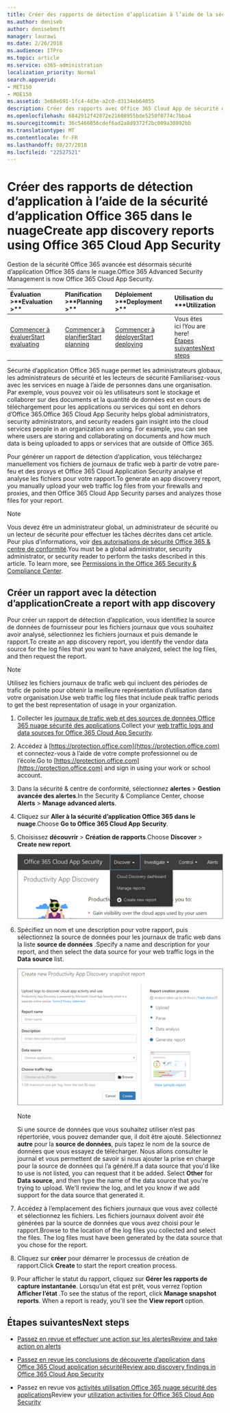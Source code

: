 ```yaml
---
title: Créer des rapports de détection d’application à l’aide de la sécurité d’application Office 365 dans le nuage
ms.author: deniseb
author: denisebmsft
manager: laurawi
ms.date: 2/26/2018
ms.audience: ITPro
ms.topic: article
ms.service: o365-administration
localization_priority: Normal
search.appverid:
- MET150
- MOE150
ms.assetid: 3e68e691-1fc4-4d3e-a2c0-d3134eb64055
description: Créer des rapports avec Office 365 Cloud App de sécurité qui vous permettent de comprendre comment les personnes dans votre organisation utilisent Office 365 et autres applications.
ms.openlocfilehash: 6842912f42072e21608955bde5250f0774c7bba4
ms.sourcegitcommit: 36c5466056cdef6ad2a8d9372f2bc009a30892bb
ms.translationtype: MT
ms.contentlocale: fr-FR
ms.lasthandoff: 08/27/2018
ms.locfileid: "22527521"
---
```

# <a name="create-app-discovery-reports-using-office-365-cloud-app-security"></a><span data-ttu-id="9fb09-103">Créer des rapports de détection d’application à l’aide de la sécurité d’application Office 365 dans le nuage</span><span class="sxs-lookup"><span data-stu-id="9fb09-103">Create app discovery reports using Office 365 Cloud App Security</span></span>

<span data-ttu-id="9fb09-104">Gestion de la sécurité Office 365 avancée est désormais sécurité d’application Office 365 dans le nuage.</span><span class="sxs-lookup"><span data-stu-id="9fb09-104">Office 365 Advanced Security Management is now Office 365 Cloud App Security.</span></span>
  
|<span data-ttu-id="9fb09-105">Évaluation **\>**</span><span class="sxs-lookup"><span data-stu-id="9fb09-105">****Evaluation** \>**</span></span>|<span data-ttu-id="9fb09-106">Planification **\>**</span><span class="sxs-lookup"><span data-stu-id="9fb09-106">****Planning** \>**</span></span>|<span data-ttu-id="9fb09-107">Déploiement **\>**</span><span class="sxs-lookup"><span data-stu-id="9fb09-107">****Deployment** \>**</span></span>|<span data-ttu-id="9fb09-108">Utilisation du \*\*\*</span><span class="sxs-lookup"><span data-stu-id="9fb09-108">****Utilization****</span></span>|
|:-----|:-----|:-----|:-----|
|[<span data-ttu-id="9fb09-109">Commencer à évaluer</span><span class="sxs-lookup"><span data-stu-id="9fb09-109">Start evaluating</span></span>](office-365-cas-overview.md) <br/> |[<span data-ttu-id="9fb09-110">Commencer à planifier</span><span class="sxs-lookup"><span data-stu-id="9fb09-110">Start planning</span></span>](get-ready-for-office-365-cas.md) <br/> |[<span data-ttu-id="9fb09-111">Commencer à déployer</span><span class="sxs-lookup"><span data-stu-id="9fb09-111">Start deploying</span></span>](turn-on-office-365-cas.md) <br/> |<span data-ttu-id="9fb09-112">Vous êtes ici !</span><span class="sxs-lookup"><span data-stu-id="9fb09-112">You are here!</span></span>  <br/> [<span data-ttu-id="9fb09-113">Étapes suivantes</span><span class="sxs-lookup"><span data-stu-id="9fb09-113">Next steps</span></span>](#next-steps) <br/> |
   
<span data-ttu-id="9fb09-p101">Sécurité d’application Office 365 nuage permet les administrateurs globaux, les administrateurs de sécurité et les lecteurs de sécurité Familiarisez-vous avec les services en nuage à l’aide de personnes dans une organisation. Par exemple, vous pouvez voir où les utilisateurs sont le stockage et collaborer sur des documents et la quantité de données est en cours de téléchargement pour les applications ou services qui sont en dehors d’Office 365.</span><span class="sxs-lookup"><span data-stu-id="9fb09-p101">Office 365 Cloud App Security helps global administrators, security administrators, and security readers gain insight into the cloud services people in an organization are using. For example, you can see where users are storing and collaborating on documents and how much data is being uploaded to apps or services that are outside of Office 365.</span></span>
  
<span data-ttu-id="9fb09-116">Pour générer un rapport de détection d’application, vous téléchargez manuellement vos fichiers de journaux de trafic web à partir de votre pare-feu et des proxys et Office 365 Cloud Application Security analyse et analyse les fichiers pour votre rapport.</span><span class="sxs-lookup"><span data-stu-id="9fb09-116">To generate an app discovery report, you manually upload your web traffic log files from your firewalls and proxies, and then Office 365 Cloud App Security parses and analyzes those files for your report.</span></span>
  
> [!NOTE]
> <span data-ttu-id="9fb09-p102">Vous devez être un administrateur global, un administrateur de sécurité ou un lecteur de sécurité pour effectuer les tâches décrites dans cet article. Pour plus d’informations, voir [des autorisations de sécurité Office 365 &amp; centre de conformité](permissions-in-the-security-and-compliance-center.md).</span><span class="sxs-lookup"><span data-stu-id="9fb09-p102">You must be a global administrator, security administrator, or security reader to perform the tasks described in this article. To learn more, see [Permissions in the Office 365 Security &amp; Compliance Center](permissions-in-the-security-and-compliance-center.md).</span></span> 
  
## <a name="create-a-report-with-app-discovery"></a><span data-ttu-id="9fb09-119">Créer un rapport avec la détection d’application</span><span class="sxs-lookup"><span data-stu-id="9fb09-119">Create a report with app discovery</span></span>

<span data-ttu-id="9fb09-120">Pour créer un rapport de détection d’application, vous identifiez la source de données de fournisseur pour les fichiers journaux que vous souhaitez avoir analysé, sélectionnez les fichiers journaux et puis demande le rapport.</span><span class="sxs-lookup"><span data-stu-id="9fb09-120">To create an app discovery report, you identify the vendor data source for the log files that you want to have analyzed, select the log files, and then request the report.</span></span>
  
> [!NOTE]
> <span data-ttu-id="9fb09-121">Utilisez les fichiers journaux de trafic web qui incluent des périodes de trafic de pointe pour obtenir la meilleure représentation d’utilisation dans votre organisation.</span><span class="sxs-lookup"><span data-stu-id="9fb09-121">Use web traffic log files that include peak traffic periods to get the best representation of usage in your organization.</span></span> 
  
1. <span data-ttu-id="9fb09-122">Collecter les [journaux de trafic web et des sources de données Office 365 nuage sécurité des applications](web-traffic-logs-and-data-sources-for-ocas.md).</span><span class="sxs-lookup"><span data-stu-id="9fb09-122">Collect your [web traffic logs and data sources for Office 365 Cloud App Security](web-traffic-logs-and-data-sources-for-ocas.md).</span></span>
    
2. <span data-ttu-id="9fb09-123">Accédez à [https://protection.office.com](https://protection.office.com) et connectez-vous à l’aide de votre compte professionnel ou de l’école.</span><span class="sxs-lookup"><span data-stu-id="9fb09-123">Go to [https://protection.office.com](https://protection.office.com) and sign in using your work or school account.</span></span> 
    
3. <span data-ttu-id="9fb09-124">Dans la sécurité &amp; centre de conformité, sélectionnez **alertes** \> **Gestion avancée des alertes**.</span><span class="sxs-lookup"><span data-stu-id="9fb09-124">In the Security &amp; Compliance Center, choose **Alerts** \> **Manage advanced alerts**.</span></span>
    
4. <span data-ttu-id="9fb09-125">Cliquez sur **Aller à la sécurité d’application Office 365 dans le nuage**.</span><span class="sxs-lookup"><span data-stu-id="9fb09-125">Choose **Go to Office 365 Cloud App Security**.</span></span>
    
5. <span data-ttu-id="9fb09-126">Choisissez **découvrir** \> **Création de rapports**.</span><span class="sxs-lookup"><span data-stu-id="9fb09-126">Choose **Discover** \> **Create new report**.</span></span>
    
    ![Dans le portail Office 365 autorités de certification, cliquez sur découvrir](media/73b5299f-94b5-49dd-a00f-154d188eb2c5.png)
  
6. <span data-ttu-id="9fb09-128">Spécifiez un nom et une description pour votre rapport, puis sélectionnez la source de données pour les journaux de trafic web dans la liste **source de données** .</span><span class="sxs-lookup"><span data-stu-id="9fb09-128">Specify a name and description for your report, and then select the data source for your web traffic logs in the **Data source** list.</span></span> 
    
    ![Dans les autorités de certification O365, choisissez découvrir \> créer le nouveau rapport](media/22e660f0-5eb2-49fa-9fea-f88a5809a07b.png)
  
    > [!NOTE]
    > <span data-ttu-id="9fb09-p103">Si une source de données que vous souhaitez utiliser n’est pas répertoriée, vous pouvez demander que, il doit être ajouté. Sélectionnez **autre** pour la **source de données**, puis tapez le nom de la source de données que vous essayez de télécharger. Nous allons consulter le journal et vous permettent de savoir si nous ajouter la prise en charge pour la source de données qui l’a généré.</span><span class="sxs-lookup"><span data-stu-id="9fb09-p103">If a data source that you'd like to use is not listed, you can request that it be added. Select **Other** for **Data source**, and then type the name of the data source that you're trying to upload. We'll review the log, and let you know if we add support for the data source that generated it.</span></span> 
  
7. <span data-ttu-id="9fb09-p104">Accédez à l’emplacement des fichiers journaux que vous avez collecté et sélectionnez les fichiers. Les fichiers journaux doivent avoir été générées par la source de données que vous avez choisi pour le rapport.</span><span class="sxs-lookup"><span data-stu-id="9fb09-p104">Browse to the location of the log files you collected and select the files. The log files must have been generated by the data source that you chose for the report.</span></span>
    
8. <span data-ttu-id="9fb09-135">Cliquez sur **créer** pour démarrer le processus de création de rapport.</span><span class="sxs-lookup"><span data-stu-id="9fb09-135">Click **Create** to start the report creation process.</span></span> 
    
9. <span data-ttu-id="9fb09-p105">Pour afficher le statut du rapport, cliquez sur **Gérer les rapports de capture instantanée**. Lorsqu’un état est prêt, vous verrez l’option **Afficher l’état** .</span><span class="sxs-lookup"><span data-stu-id="9fb09-p105">To see the status of the report, click **Manage snapshot reports**. When a report is ready, you'll see the **View report** option.</span></span> 
    
## <a name="next-steps"></a><span data-ttu-id="9fb09-138">Étapes suivantes</span><span class="sxs-lookup"><span data-stu-id="9fb09-138">Next steps</span></span>

- [<span data-ttu-id="9fb09-139">Passez en revue et effectuer une action sur les alertes</span><span class="sxs-lookup"><span data-stu-id="9fb09-139">Review and take action on alerts</span></span>](review-office-365-cas-alerts.md)
    
- [<span data-ttu-id="9fb09-140">Passez en revue les conclusions de découverte d’application dans Office 365 Cloud application sécurité</span><span class="sxs-lookup"><span data-stu-id="9fb09-140">Review app discovery findings in Office 365 Cloud App Security</span></span>](review-app-discovery-findings-in-ocas.md)
    
- <span data-ttu-id="9fb09-141">Passez en revue vos [activités utilisation Office 365 nuage sécurité des applications](utilization-activities-for-ocas.md)</span><span class="sxs-lookup"><span data-stu-id="9fb09-141">Review your [utilization activities for Office 365 Cloud App Security](utilization-activities-for-ocas.md)</span></span>
    

